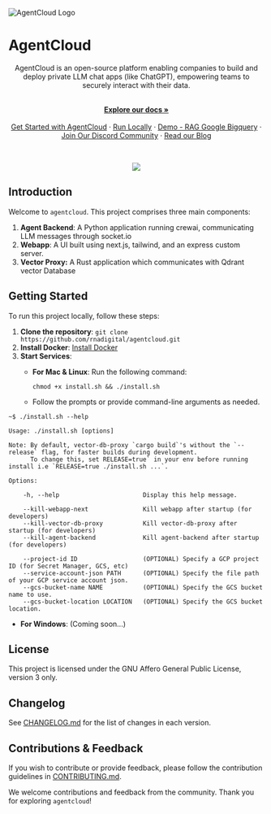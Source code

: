 ![AgentCloud Logo](https://github.com/rnadigital/agentcloud/blob/master/webapp/public/agentcloud-full-white-bg-trans.png)

# AgentCloud
<div align="center">
  <p>AgentCloud is an open-source platform enabling companies to build and deploy private LLM chat apps (like ChatGPT), empowering teams to securely interact with their data.</p>
</div>

<p align="center">
  <br />
  <a href="https://docs.agentcloud.dev/documentation/get-started/quickstart" rel="dofollow"><strong>Explore our docs »</strong></a>
  <br />

  <br/>
    <a href="https://docs.agentcloud.dev/documentation/get-started/quickstart">Get Started with AgentCloud</a>
    ·
    <a href="https://docs.agentcloud.dev/documentation/get-started/quickstart">Run Locally</a>
    ·
    <a href="https://docs.agentcloud.dev/documentation/get-started/demo-chat-rag-bigquery">Demo - RAG Google Bigquery</a>
    ·
    <a href="https://discord.gg/82BWMRHVpy">Join Our Discord Community</a>
    ·
    <a href="https://www.agentcloud.dev/blog">Read our Blog</a>
  </p>

<br />

<p align="center">
  <a href="https://youtu.be/POLdnrjsy9c?si=o88WMNHXEYkIiW0k" target="_blank">
       <img src="https://github.com/rnadigital/agentcloud/blob/master/webapp/public/images/agent-cloud-introduction-RAG-google-gigquery-youtube.png">
  </a>
</p>

<p align="center">

</p>

## Introduction

Welcome to `agentcloud`. This project comprises three main components: 

1. **Agent Backend**: A Python application running crewai, communicating LLM messages through socket.io
2. **Webapp**: A UI built using next.js, tailwind, and an express custom server.
3. **Vector Proxy:** A Rust application which communicates with Qdrant vector Database

## Getting Started

To run this project locally, follow these steps:

1. **Clone the repository**: `git clone https://github.com/rnadigital/agentcloud.git`
2. **Install Docker**: [Install Docker](https://docs.docker.com/get-docker/)
3. **Start Services**:
   - **For Mac & Linux**: Run the following command:
     ```
     chmod +x install.sh && ./install.sh
     ```

   - Follow the prompts or provide command-line arguments as needed.

```
~$ ./install.sh --help

Usage: ./install.sh [options]

Note: By default, vector-db-proxy `cargo build`'s without the `--release` flag, for faster builds during development.
      To change this, set RELEASE=true` in your env before running install i.e `RELEASE=true ./install.sh ...`.

Options:

    -h, --help                       Display this help message.

    --kill-webapp-next               Kill webapp after startup (for developers)
    --kill-vector-db-proxy           Kill vector-db-proxy after startup (for developers)
    --kill-agent-backend             Kill agent-backend after startup (for developers)

    --project-id ID                  (OPTIONAL) Specify a GCP project ID (for Secret Manager, GCS, etc)
    --service-account-json PATH      (OPTIONAL) Specify the file path of your GCP service account json.
    --gcs-bucket-name NAME           (OPTIONAL) Specify the GCS bucket name to use.
    --gcs-bucket-location LOCATION   (OPTIONAL) Specify the GCS bucket location.

```

- **For Windows**: (Coming soon...)

## License

This project is licensed under the GNU Affero General Public License, version 3 only.

## Changelog

See [CHANGELOG.md](CHANGELOG.md) for the list of changes in each version.

## Contributions & Feedback

If you wish to contribute or provide feedback, please follow the contribution guidelines in [CONTRIBUTING.md](CONTRIBUTING.md).

We welcome contributions and feedback from the community. Thank you for exploring `agentcloud`!
